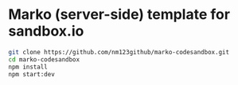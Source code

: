 Marko (server-side) template for sandbox.io
==================================

```bash
git clone https://github.com/nm123github/marko-codesandbox.git
cd marko-codesandbox
npm install
npm start:dev
```

